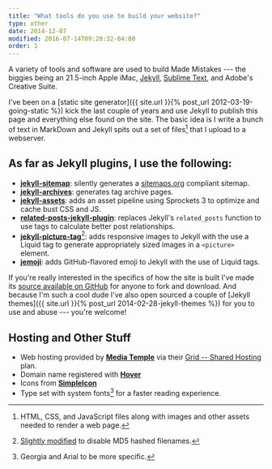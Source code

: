 ```yaml
---
title: "What tools do you use to build your website?"
type: other
date: 2014-12-07
modified: 2016-07-14T09:20:32-04:00
order: 1
---
```


A variety of tools and software are used to build Made Mistakes --- the biggies being an 21.5-inch Apple iMac, [Jekyll](http://jekyllrb.com), [Sublime Text](http://www.sublimetext.com), and Adobe's Creative Suite.

I've been on a [static site generator]({{ site.url }}{% post_url 2012-03-19-going-static %}) kick the last couple of years and use Jekyll to publish this page and everything else found on the site. The basic idea is I write a bunch of text in MarkDown and Jekyll spits out a set of files[^files] that I upload to a webserver.

## As far as Jekyll plugins, I use the following:

* [**jekyll-sitemap**][sitemap]: silently generates a [sitemaps.org](http://www.sitemaps.org/) compliant sitemap.
* [**jekyll-archives**][archives]: generates tag archive pages.
* [**jekyll-assets**][assets]: adds an asset pipeline using Sprockets 3 to optimize and cache bust CSS and JS.
* [**related-posts-jekyll-plugin**][related-posts]: replaces Jekyll's `related_posts` function to use tags to calculate better post relationships.
* [**jekyll-picture-tag**][picture-tag][^picture-modified]: adds responsive images to Jekyll with the use a Liquid tag to generate appropriately sized images in a `<picture>` element.
* [**jemoji**][jemoji]: adds GitHub-flavored emoji to Jekyll with the use of Liquid tags.

If you're really interested in the specifics of how the site is built I've made its [source available on GitHub](https://github.com/mmistakes/made-mistakes-jekyll) for anyone to fork and download. And because I'm such a cool dude I've also open sourced a couple of [Jekyll themes]({{ site.url }}{% post_url 2014-02-28-jekyll-themes %}) for you to use and abuse --- you're welcome!

## Hosting and Other Stuff

* Web hosting provided by [**Media Temple**][media-temple] via their [Grid -- Shared Hosting][grid-plan] plan.
* Domain name registered with [**Hover**][hover]
* Icons from [**SimpleIcon**][simpleicon]
* Type set with system fonts[^fonts] for a faster reading experience. 

[^files]: HTML, CSS, and JavaScript files along with images and other assets needed to render a web page.
[^fonts]: Georgia and Arial to be more specific.
[^picture-modified]: [Slightly modified](https://github.com/mmistakes/made-mistakes-jekyll/blob/master/_plugins/jekyll-picture-tag.rb) to disable MD5 hashed filenames.

[sitemap]: https://github.com/jekyll/jekyll-sitemap
[archives]: https://github.com/jekyll/jekyll-archives
[assets]: https://github.com/jekyll/jekyll-assets
[related-posts]: https://github.com/toshimaru/jekyll-tagging-related_posts
[picture-tag]: https://github.com/robwierzbowski/jekyll-picture-tag
[media-temple]: http://bit.ly/1Ugg7nN
[grid-plan]: https://mediatemple.net/webhosting/shared/
[hover]: https://hover.com/E4nZJYVH
[simpleicon]: http://www.flaticon.com
[twitter-emoji]: https://github.com/twitter/twemoji
[jemoji]: https://github.com/jekyll/jemoji
